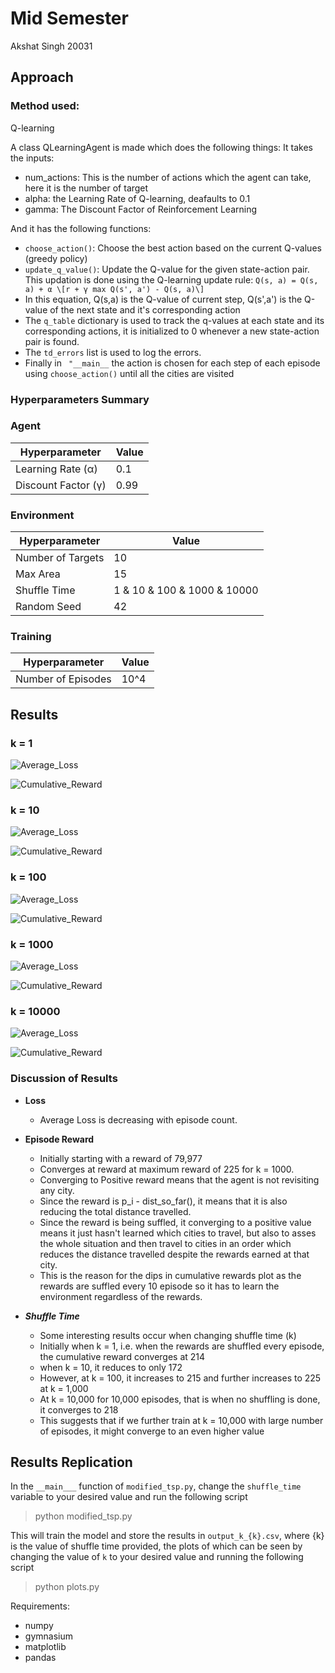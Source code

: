 # Mid Semester 
Akshat Singh 20031

## Approach

### Method used: 
Q-learning

A class QLearningAgent is made which does the following things:
 It takes the inputs:

 - num_actions: This is the number of actions which the agent can take, here it is the number of target
 - alpha: the Learning Rate of Q-learning, deafaults to 0.1
 - gamma: The Discount Factor of Reinforcement Learning

And it has the following functions:
 
 - ```choose_action()```: Choose the best action based on the current Q-values (greedy policy)
 - ```update_q_value()```: Update the Q-value for the given state-action pair. This updation is done using the  Q-learning update rule: ```Q(s, a) = Q(s, a) + α \[r + γ max Q(s', a') - Q(s, a)\]```
 - In this equation, Q(s,a) is the Q-value of current step, Q(s',a') is the Q-value of the next state and it's corresponding action
 - The ```q_table``` dictionary is used to track the q-values at each state and its corresponding actions, it is initialized to 0 whenever a new state-action pair is found.
 - The ```td_errors``` list is used to log the errors.
 - Finally in ``` "__main__``` the action is chosen for each step of each episode using ```choose_action()``` until all the cities are visited

### Hyperparameters Summary

### Agent

| Hyperparameter | Value |
|----------------|-------|
| Learning Rate (α) | 0.1 |
| Discount Factor (γ) | 0.99 |


### Environment

| Hyperparameter | Value |
|----------------|-------|
| Number of Targets | 10 |
| Max Area | 15 |
| Shuffle Time | 1 & 10 & 100 & 1000 & 10000  |
| Random Seed | 42 |

### Training

| Hyperparameter | Value |
|----------------|-------|
| Number of Episodes | 10^4 |

## Results

### k = 1

![Average_Loss](Plots/Average_Loss_k_1.png)

![Cumulative_Reward](Plots/Cumulative_Rewards_k_1.png)

### k = 10

![Average_Loss](Plots/Average_Loss_k_10.png)

![Cumulative_Reward](Plots/Cumulative_Rewards_k_10.png)

### k = 100

![Average_Loss](Plots/Average_Loss_k_100.png)

![Cumulative_Reward](Plots/Cumulative_Rewards_k_100.png)

### k = 1000

![Average_Loss](Plots/Average_Loss_k_1000.png)

![Cumulative_Reward](Plots/Cumulative_Rewards_k_1000.png)

### k = 10000

![Average_Loss](Plots/Average_Loss_k_10000.png)

![Cumulative_Reward](Plots/Cumulative_Rewards_k_10000.png)

### Discussion of Results

- **Loss** 
    - Average Loss is decreasing with episode count.

- **Episode Reward** 
    - Initially starting with a reward of 79,977
    - Converges at reward at maximum reward of 225 for k = 1000.
    - Converging to Positive reward means that the agent is not revisiting any city.
    - Since the reward is p_i  - dist_so_far(), it means that it is also reducing the total distance travelled.
    - Since the reward is being suffled, it converging to a positive value means it just hasn't learned which cities to travel, but also to asses the whole situation and then travel to cities in an order which reduces the distance travelled despite the rewards earned at that city.
    - This is the reason for the dips in cumulative rewards plot as the rewards are suffled every 10 episode so it has to learn the environment regardless of the rewards.
- ***Shuffle Time***
    - Some interesting results occur when changing shuffle time (k)
    - Initially when k = 1, i.e. when the rewards are shuffled every episode, the cumulative reward converges at 214
    - when k = 10, it reduces to only 172
    - However, at k = 100, it increases to 215 and further increases to 225 at k = 1,000
    - At k = 10,000 for 10,000 episodes, that is when no shuffling is done, it converges to 218
    - This suggests that if we further train at k = 10,000 with large number of episodes, it might converge to an even higher value

## Results Replication
In the ```__main___``` function of ```modified_tsp.py```, change the ```shuffle_time``` variable to your desired value and run the following script
>python modified_tsp.py

This will train the model and store the results in ```output_k_{k}.csv```, where {k} is the value of shuffle time provided, the plots of which can be seen by changing the value of ```k``` to your desired value and running the following script
>python plots.py

Requirements:
- numpy
- gymnasium
- matplotlib
- pandas
